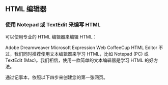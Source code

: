 ## HTML 编辑器

### 使用 Notepad 或 TextEdit 来编写 HTML
可以使用专业的 HTML 编辑器来编辑 HTML：

Adobe Dreamweaver
Microsoft Expression Web
CoffeeCup HTML Editor
不过，我们同时推荐使用文本编辑器来学习 HTML，比如 Notepad (PC) 或 TextEdit (Mac)。我们相信，使用一款简单的文本编辑器是学习 HTML 的好方法。

通过记事本，依照以下四步来创建您的第一张网页。